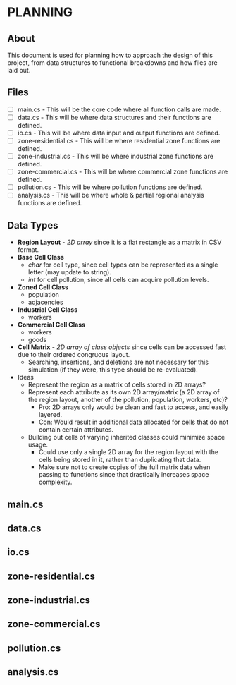 
# PLANNING

## About
This document is used for planning how to approach the design of this project, from data structures to functional breakdowns and how files are laid out.

## Files
- [ ] main.cs - This will be the core code where all function calls are made.
- [ ] data.cs - This will be where data structures and their functions are defined.
- [ ] io.cs - This will be where data input and output functions are defined.
- [ ] zone-residential.cs - This will be where residential zone functions are defined.
- [ ] zone-industrial.cs - This will be where industrial zone functions are defined.
- [ ] zone-commercial.cs - This will be where commercial zone functions are defined.
- [ ] pollution.cs - This will be where pollution functions are defined.
- [ ] analysis.cs - This will be where whole & partial regional analysis functions are defined.

## Data Types
- **Region Layout** - *2D array* since it is a flat rectangle as a matrix in CSV format.
- **Base Cell Class**
  - *char* for cell type, since cell types can be represented as a single letter (may update to string).
  - *int* for cell pollution, since all cells can acquire pollution levels.
- **Zoned Cell Class**
  - population
  - adjacencies
- **Industrial Cell Class**
  - workers
- **Commercial Cell Class**
  - workers
  - goods
- **Cell Matrix** - *2D array of class objects* since cells can be accessed fast due to their ordered congruous layout.
  - Searching, insertions, and deletions are not necessary for this simulation (if they were, this type should be re-evaluated).
- Ideas
  - Represent the region as a matrix of cells stored in 2D arrays?
  - Represent each attribute as its own 2D array/matrix (a 2D array of the region layout, another of the pollution, population, workers, etc)?
    - Pro: 2D arrays only would be clean and fast to access, and easily layered.
    - Con: Would result in additional data allocated for cells that do not contain certain attributes.
  - Building out cells of varying inherited classes could minimize space usage.
    - Could use only a single 2D array for the region layout with the cells being stored in it, rather than duplicating that data.
    - Make sure not to create copies of the full matrix data when passing to functions since that drastically increases space complexity.

## main.cs

## data.cs

## io.cs

## zone-residential.cs

## zone-industrial.cs

## zone-commercial.cs

## pollution.cs

## analysis.cs

